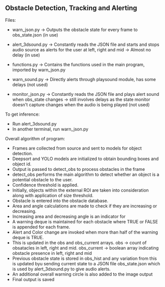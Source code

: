 ## Obstacle Detection, Tracking and Alerting 

Files:
- warn_json.py -> Outputs the obstacle state for every frame to obs_state.json (in use)
- alert_3dsound.py -> Constantly reads the JSON file and starts and stops audio source as alerts for the user at left, right and mid -> Almost no delay (in use)
- functions.py -> Contains the functions used in the main program, imported by warn_json.py

- warn_sound.py -> Directly alerts through playsound module, has some delays (not used)
- monitor_json.py -> Constantly reads the JSON file and plays alert sound when obs_state changes -> still involves delays as the state monitor doesn't capture changes when the audio is being played (not used)


To get inference:
- Run alert_3dsound.py
- In another terminal, run warn_json.py

Overall algorithm of program:

- Frames are collected from source and sent to models for object detection.
- Deepsort and YOLO models are initialized to obtain bounding boxes and object id.
- Output is passed to detect_obs to process obstacles in the frame
- detect_obs performs the main algorithm to detect whether an object is a potential obstacle to the user.
- Confidence threshold is applied.
- Initially, objects within the external ROI are taken into consideration along with application of size threshold.
- Obstacle is entered into the obstacle database.
- Area and angle calculations are made to check if they are increasing or decreasing.
- Increasing area and decreasing angle is an indicator for 
- A warning deque is maintained for each obstacle where TRUE or FALSE is appended for each frame.
- Alert and Color change are invoked when more than half of the warning deque is TRUE.
- This is updated in the obs and obs_current arrays. obs -> count of obsatacles in left, right and mid. obs_current -> boolean array indicating obstacle presence in left, right and mid
- Previous obstacle state is stored in obs_hist and any variation from this is updated byu sending current state to a JSON file obs_state.json which is used by alert_3dsound.py to give audio alerts.
- An additional overall warning circle is also added to the image output
- Final output is saved
